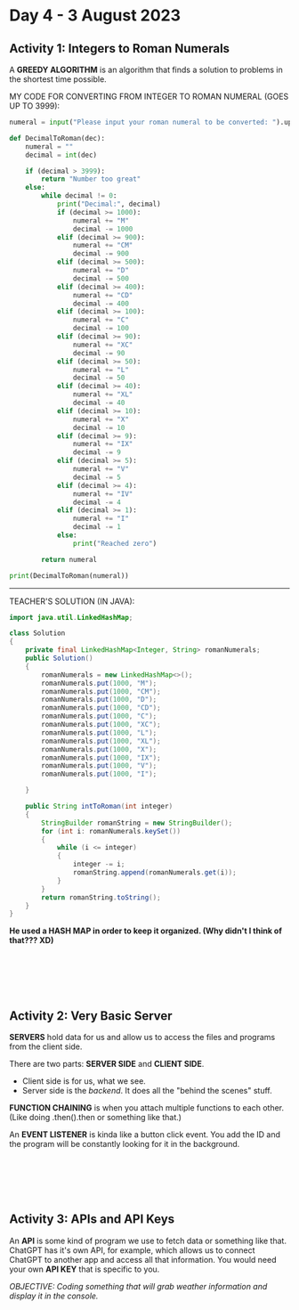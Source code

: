 # **Day 4 - 3 August 2023**

## **Activity 1: Integers to Roman Numerals**

A **GREEDY ALGORITHM** is an algorithm that finds a solution to problems in the shortest time possible. 

MY CODE FOR CONVERTING FROM INTEGER TO ROMAN NUMERAL (GOES UP TO 3999):
```python
numeral = input("Please input your roman numeral to be converted: ").upper()

def DecimalToRoman(dec):
    numeral = ""
    decimal = int(dec)

    if (decimal > 3999):
        return "Number too great"
    else:
        while decimal != 0:
            print("Decimal:", decimal)
            if (decimal >= 1000):
                numeral += "M"
                decimal -= 1000
            elif (decimal >= 900):
                numeral += "CM"
                decimal -= 900
            elif (decimal >= 500):
                numeral += "D"
                decimal -= 500
            elif (decimal >= 400):
                numeral += "CD"
                decimal -= 400
            elif (decimal >= 100):
                numeral += "C"
                decimal -= 100
            elif (decimal >= 90):
                numeral += "XC"
                decimal -= 90
            elif (decimal >= 50):
                numeral += "L"
                decimal -= 50
            elif (decimal >= 40):
                numeral += "XL"
                decimal -= 40
            elif (decimal >= 10):
                numeral += "X"
                decimal -= 10
            elif (decimal >= 9):
                numeral += "IX"
                decimal -= 9
            elif (decimal >= 5):
                numeral += "V"
                decimal -= 5
            elif (decimal >= 4):
                numeral += "IV"
                decimal -= 4
            elif (decimal >= 1):
                numeral += "I"
                decimal -= 1
            else:
                print("Reached zero")       

        return numeral

print(DecimalToRoman(numeral))
```
----

TEACHER'S SOLUTION (IN JAVA):
```java
import java.util.LinkedHashMap;

class Solution
{
    private final LinkedHashMap<Integer, String> romanNumerals;
    public Solution()
    {
        romanNumerals = new LinkedHashMap<>();
        romanNumerals.put(1000, "M");
        romanNumerals.put(1000, "CM");
        romanNumerals.put(1000, "D");
        romanNumerals.put(1000, "CD");
        romanNumerals.put(1000, "C");
        romanNumerals.put(1000, "XC");
        romanNumerals.put(1000, "L");
        romanNumerals.put(1000, "XL");
        romanNumerals.put(1000, "X");
        romanNumerals.put(1000, "IX");
        romanNumerals.put(1000, "V");
        romanNumerals.put(1000, "I");

    }

    public String intToRoman(int integer)
    {
        StringBuilder romanString = new StringBuilder();
        for (int i: romanNumerals.keySet())
        {
            while (i <= integer)
            {
                integer -= i;
                romanString.append(romanNumerals.get(i));
            }
        }
        return romanString.toString();
    }
}
```

**He used a HASH MAP in order to keep it organized. (Why didn't I think of that??? XD)**
<br></br>
<br></br>
<br></br>

## **Activity 2: Very Basic Server**

**SERVERS** hold data for us and allow us to access the files and programs from the client side. 

There are two parts: **SERVER SIDE** and **CLIENT SIDE**.
- Client side is for us, what we see. 
- Server side is the *backend*. It does all the "behind the scenes" stuff. 

**FUNCTION CHAINING** is when you attach multiple functions to each other. (Like doing .then().then or something like that.)

An **EVENT LISTENER** is kinda like a button click event. You add the ID and the program will be constantly looking for it in the background. 
<br></br>
<br></br>
<br></br>

## **Activity 3: APIs and API Keys**

An **API** is some kind of program we use to fetch data or something like that. ChatGPT has it's own API, for example, which allows us to connect ChatGPT to another app and access all that information. You would need your own **API KEY** that is specific to you. 

*OBJECTIVE: Coding something that will grab weather information and display it in the console.*


